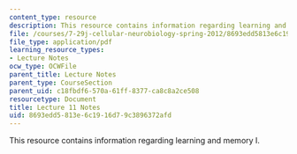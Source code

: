 ```yaml
---
content_type: resource
description: This resource contains information regarding learning and memory I.
file: /courses/7-29j-cellular-neurobiology-spring-2012/8693edd5813e6c1916d79c3896372afd_MIT7_29JS12_lecture11.pdf
file_type: application/pdf
learning_resource_types:
- Lecture Notes
ocw_type: OCWFile
parent_title: Lecture Notes
parent_type: CourseSection
parent_uid: c18fbdf6-570a-61ff-8377-ca8c8a2ce508
resourcetype: Document
title: Lecture 11 Notes
uid: 8693edd5-813e-6c19-16d7-9c3896372afd
---
```

This resource contains information regarding learning and memory I.

